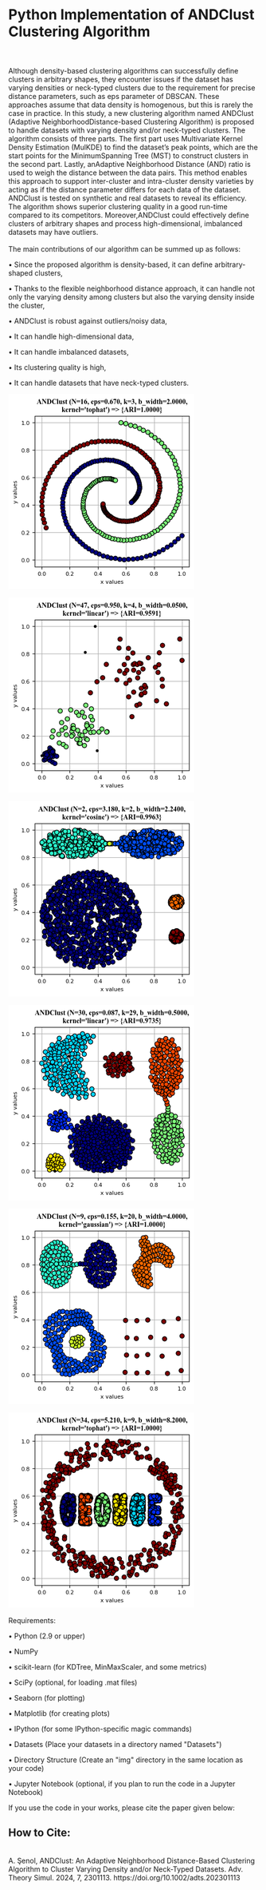 <h1>Python Implementation of ANDClust Clustering Algorithm</h1>
<br><br>
Although density-based clustering algorithms can successfully define clusters in arbitrary shapes, they encounter issues if the dataset has varying densities or neck-typed clusters due to the requirement for precise distance parameters, such as eps parameter of DBSCAN. These approaches assume that data density is homogenous, but this is rarely the case in practice. In this study, a new clustering algorithm named ANDClust (Adaptive NeighborhoodDistance-based Clustering Algorithm) is proposed to handle datasets with varying density and/or neck-typed clusters. The algorithm consists of three parts. The first part uses Multivariate Kernel Density Estimation (MulKDE) to find the dataset’s peak points, which are the start points for the MinimumSpanning Tree (MST) to construct clusters in the second part. Lastly, anAdaptive Neighborhood Distance (AND) ratio is used to weigh the distance between the data pairs. This method enables this approach to support inter-cluster and intra-cluster density varieties by acting as if the distance parameter differs for each data of the dataset. ANDClust is tested on synthetic and real datasets to reveal its efficiency. The algorithm shows superior clustering quality in a good run-time compared to its competitors. Moreover,ANDClust could effectively define clusters of arbitrary shapes and process high-dimensional, imbalanced datasets may have outliers.<br>
<br>
The main contributions of our algorithm can be summed up as follows:

• Since the proposed algorithm is density-based, it can define arbitrary-shaped clusters, 

• Thanks to the flexible neighborhood distance approach, it can handle not only the varying density among clusters but also the varying density inside the cluster,

• ANDClust is robust against outliers/noisy data,

• It can handle high-dimensional data,

• It can handle imbalanced datasets,

• Its clustering quality is high,

• It can handle datasets that have neck-typed clusters.


![Micro-Clusters](img/1_ThreeSpirals__ARI.png) 

![Micro-Clusters](img/2_varyingdensity__ARI.png) 

![Micro-Clusters](img/3_cure-t1-2000n-2D__ARI.png) 

![Macro-Clusters](img/4_aggregation__ARI.png)

![Micro-Clusters](img/5_DS1__ARI.png) 

![Macro-Clusters](img/6_DS3__ARI.png)

Requirements:

• Python (2.9 or upper)

• NumPy

• scikit-learn (for KDTree, MinMaxScaler, and some metrics)

• SciPy (optional, for loading .mat files)

• Seaborn (for plotting)

• Matplotlib (for creating plots)

• IPython (for some IPython-specific magic commands)

• Datasets (Place your datasets in a directory named "Datasets")

• Directory Structure (Create an "img" directory in the same location as your code)

• Jupyter Notebook (optional, if you plan to run the code in a Jupyter Notebook)

If you use the code in your works, please cite the paper given below:
<br>
<h2>How to Cite:</h2><br>
A. Şenol, ANDClust: An Adaptive Neighborhood Distance-Based Clustering Algorithm to Cluster Varying Density and/or Neck-Typed Datasets. Adv. Theory Simul. 2024, 7, 2301113. https://doi.org/10.1002/adts.202301113
